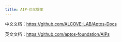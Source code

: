 ```yaml
---
title: AIP-优化提案
---
```


中文文档：https://github.com/ALCOVE-LAB/Aptos-Docs

英文文档：https://github.com/aptos-foundation/AIPs

